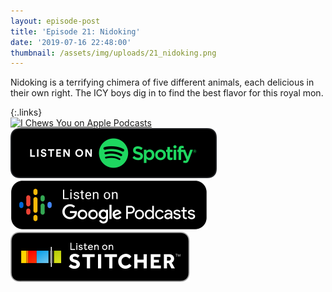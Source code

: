 ```yaml
---
layout: episode-post
title: 'Episode 21: Nidoking'
date: '2019-07-16 22:48:00'
thumbnail: /assets/img/uploads/21_nidoking.png
---
```

Nidoking is a terrifying chimera of five different animals, each delicious in their own right. The ICY boys dig in to find the best flavor for this royal mon.

{:.links}  
[![I Chews You on Apple Podcasts](https://linkmaker.itunes.apple.com/en-us/badge-lrg.svg?releaseDate=2019-04-16T00:00:00Z&kind=podcast&bubble=podcasts)](https://podcasts.apple.com/us/podcast/21-nidoking/id1455409177?i=1000444593570)  [![I Chews You on Spotify](/assets/img/uploads/spotify-badge-button.svg)](https://open.spotify.com/episode/0lNuXnnRQAsOZz1dphi15N)  [![I Chews You on Google Podcasts](/assets/img/uploads/google-podcasts-badge-button.svg)](https://podcasts.google.com/?feed=aHR0cHM6Ly9pY2hld3N5b3UubGlic3luLmNvbS9yc3M&episode=ZmE5YTRjZjJhZjExNGZhOWExYzM1NzAxOTI1ZWMyMTk&ved=0CDoQzsICahcKEwiws7Pdw77nAhUAAAAAHQAAAAAQAQ)  [![I Chews You on Stitcher](/assets/img/uploads/stitcher-badge-button.svg)](https://www.stitcher.com/s?eid=62600332)

